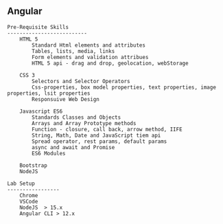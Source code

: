 Angular 
-----------------------------------------------------------------------

    Pre-Requisite Skills
    --------------------------
        HTML 5
            Standard Html elements and attributes
            Tables, lists, media, links
            Form elements and validation attribues
            HTML 5 api - drag and drop, geolocation, webStorage

        CSS 3
            Selectors and Selector Operators
            Css-properties, box model properties, text properties, image properties, lsit properties
            Responsuive Web Design

        Javascript ES6
            Standards Classes and Objects
            Arrays and Array Prototype methods
            Function - closure, call back, arrow method, IIFE
            String, Math, Date and JavaScript tiem api
            Spread operator, rest params, default params
            async and await and Promise 
            ES6 Modules

        Bootstrap
        NodeJS

    Lab Setup
    -----------------
        Chrome 
        VSCode 
        NodeJS  > 15.x
        Angular CLI > 12.x